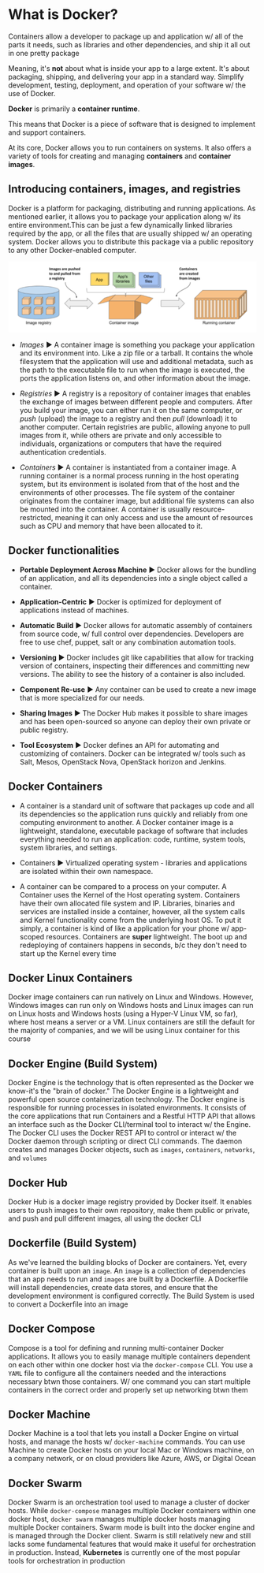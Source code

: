 # What is Docker?

Containers allow a developer to package up and application w/ all of the parts it needs, such as libraries and other dependencies, and ship it all out in one pretty package

Meaning, it's **not** about what is inside your app to a large extent. It's about packaging, shipping, and delivering your app in a standard way. Simplify development, testing, deployment, and operation of your software w/ the use of Docker.

**Docker** is primarily a **container runtime**.

This means that Docker is a piece of software that is designed to implement and support containers.

At its core, Docker allows you to run containers on systems. It also offers a variety of tools for creating and managing **containers** and **container images**.

## Introducing containers, images, and registries

Docker is a platform for packaging, distributing and running applications. As mentioned earlier, it allows you to package your application along w/ its entire environment.This can be just a few dynamically linked libraries required by the app, or all the files that are usually shipped w/ an operating system. Docker allows you to distribute this package via a public repository to any other Docker-enabled computer.

![Fig. 1 The three main Docker concepts are image, registries and containers](../img/diag01.png)


* _Images_ ▶︎ A container image is something you package your application and its environment into. Like a zip file or a tarball. It contains the whole filesystem that the application will use and additional metadata, such as the path to the executable file to run when the image is executed, the ports the application listens on, and other information about the image.

* _Registries_ ▶︎ A registry is a repository of container images that enables the exchange of images between different people and computers. After you build your image, you can either run it on the same computer, or _push_ (upload) the image to a registry and then _pull_ (download) it to another computer. Certain registries are public, allowing anyone to pull images from it, while others are private and only accessible to individuals, organizations or computers that have the required authentication credentials.

* _Containers_ ▶︎ A container is instantiated from a container image. A running container is a normal process running in the host operating system, but its environment is isolated from that of the host and the environments of other processes. The file system of the container originates from the container image, but additional file systems can also be mounted into the container. A container is usually resource-restricted, meaning it can only access and use the amount of resources such as CPU and memory that have been allocated to it.

## Docker functionalities

* **Portable Deployment Across Machine** ▶︎ Docker allows for the bundling of an application, and all its dependencies into a single object called a container.

* **Application-Centric** ▶︎ Docker is optimized for deployment of applications instead of machines.

* **Automatic Build** ▶︎ Docker allows for automatic assembly of containers from source code, w/ full control over dependencies. Developers are free to use chef, puppet, salt or any combination automation tools.

* **Versioning** ▶︎ Docker includes git like capabilities that allow for tracking version of containers, inspecting their differences and committing new versions. The ability to see the history of a container is also included.

* **Component Re-use** ▶︎ Any container can be used to create a new image that is more specialized for our needs.

* **Sharing Images** ▶︎ The Docker Hub makes it possible to share images and has been open-sourced so anyone can deploy their own private or public registry.

* **Tool Ecosystem** ▶︎ Docker defines an API for automating and customizing of containers. Docker can be integrated w/ tools such as Salt, Mesos, OpenStack Nova, OpenStack horizon and Jenkins.

## Docker Containers

* A container is a standard unit of software that packages up code and all its dependencies so the application runs quickly and reliably from one computing environment to another. A Docker container image is a lightweight, standalone, executable package of software that includes everything needed to run an application: code, runtime, system tools, system libraries, and settings.

* Containers ▶︎ Virtualized operating system - libraries and applications are isolated within their own namespace.

* A container can be compared to a process on your computer. A Container uses the Kernel of the Host operating system. Containers have their own allocated file system and IP. Libraries, binaries and services are installed inside a container, however, all the system calls and Kernel functionality come from the underlying host OS. To put it simply, a container is kind of like a application for your phone w/ app-scoped resources. Containers are **super** lightweight. The boot up and redeploying of containers happens in seconds, b/c they don't need to start up the Kernel every time

## Docker Linux Containers

Docker image containers can run natively on Linux and Windows. However, Windows images can run only on Windows hosts and Linux images can run on Linux hosts and Windows hosts (using a Hyper-V Linux VM, so far), where host means a server or a VM. Linux containers are still the default for the majority of companies, and we will be using Linux container for this course

## Docker Engine (Build System)

Docker Engine is the technology that is often represented as the Docker we know-it's the "brain of docker." The Docker Engine is a lightweight and powerful open source containerization technology. The Docker engine is responsible for running processes in isolated environments. It consists of the core applications that run Containers and a Restful HTTP API that allows an interface such as the Docker CLI/terminal tool to interact w/ the Engine. The Docker CLI uses the Docker REST API to control or interact w/ the Docker daemon through scripting or direct CLI commands. The daemon creates and manages Docker objects, such as `images`, `containers`, `networks`, and `volumes`

## Docker Hub

Docker Hub is a docker image registry provided by Docker itself. It enables users to push images to their own repository, make them public or private, and push and pull different images, all using the docker CLI

## Dockerfile (Build System)

As we've learned the building blocks of Docker are containers. Yet, every container is built upon an `image`. An `image` is a collection of dependencies that an app needs to run and `images` are built by a Dockerfile. A Dockerfile will install dependencies, create data stores, and ensure that the development environment is configured correctly. The Build System is used to convert a Dockerfile into an image

## Docker Compose

Compose is a tool for defining and running multi-container Docker applications. It allows you to easily manage multiple containers dependent on each other within one docker host via the `docker-compose` CLI. You use a `YAML` file to configure all the containers needed and the interactions necessary btwn those containers. W/ one command you can start multiple containers in the correct order and properly set up networking btwn them

## Docker Machine

Docker Machine is a tool that lets you install a Docker Engine on virtual hosts, and manage the hosts w/ `docker-machine` commands. You can use Machine to create Docker hosts on your local Mac or Windows machine, on a company network, or on cloud providers like Azure, AWS, or Digital Ocean

## Docker Swarm

Docker Swarm is an orchestration tool used to manage a cluster of docker hosts. While `docker-compose` manages multiple Docker containers within one docker host, `docker swarm` manages multiple docker hosts managing multiple Docker containers. Swarm mode is built into the docker engine and is managed through the Docker client. Swarm is still relatively new and still lacks some fundamental features that would make it useful for orchestration in production. Instead, **Kubernetes** is currently one of the most popular tools for orchestration in production

